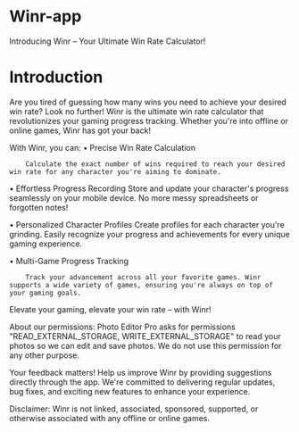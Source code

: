 # Winr-app
Introducing Winr – Your Ultimate Win Rate Calculator!

# Introduction

Are you tired of guessing how many wins you need to achieve your desired win rate? Look no further! Winr is the ultimate win rate calculator that revolutionizes your gaming progress tracking. Whether you're into offline or online games, Winr has got your back!

With Winr, you can:
• Precise Win Rate Calculation
        
        Calculate the exact number of wins required to reach your desired win rate for any character you're aiming to dominate.

• Effortless Progress Recording
        Store and update your character's progress seamlessly on your mobile device. No more messy spreadsheets or forgotten notes!
        
• Personalized Character Profiles
        Create profiles for each character you're grinding. Easily recognize your progress and achievements for every unique gaming experience.

• Multi-Game Progress Tracking

        Track your advancement across all your favorite games. Winr supports a wide variety of games, ensuring you're always on top of your gaming goals.

Elevate your gaming, elevate your win rate – with Winr!

About our permissions:
Photo Editor Pro asks for permissions "READ_EXTERNAL_STORAGE, WRITE_EXTERNAL_STORAGE" to read your photos so we can edit and save photos. We do not use this permission for any other purpose.

Your feedback matters! Help us improve Winr by providing suggestions directly through the app. We're committed to delivering regular updates, bug fixes, and exciting new features to enhance your experience.


Disclaimer:
Winr is not linked, associated, sponsored, supported, or otherwise associated with any offline or online games.
